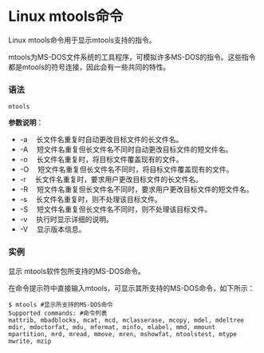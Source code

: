 
# Linux mtools命令



Linux mtools命令用于显示mtools支持的指令。

mtools为MS-DOS文件系统的工具程序，可模拟许多MS-DOS的指令。这些指令都是mtools的符号连接，因此会有一些共同的特性。

### 语法

```
mtools
```

**参数说明**：

*   -a 　长文件名重复时自动更改目标文件的长文件名。
*   -A 　短文件名重复但长文件名不同时自动更改目标文件的短文件名。
*   -o 　长文件名重复时，将目标文件覆盖现有的文件。
*   -O 　短文件名重复但长文件名不同时，将目标文件覆盖现有的文件。
*   -r 　长文件名重复时，要求用户更改目标文件的长文件名。
*   -R 　短文件名重复但长文件名不同时，要求用户更改目标文件的短文件名。
*   -s 　长文件名重复时，则不处理该目标文件。
*   -S 　短文件名重复但长文件名不同时，则不处理该目标文件。
*   -v 　执行时显示详细的说明。
*   -V 　显示版本信息。

### 实例

显示 mtools软件包所支持的MS-DOS命令。

在命令提示符中直接输入mtools，可显示其所支持的MS-DOS命令，如下所示：

```
$ mtools #显示所支持的MS-DOS命令  
Supported commands: #命令列表  
mattrib, mbadblocks, mcat, mcd, mclasserase, mcopy, mdel, mdeltree  
mdir, mdoctorfat, mdu, mformat, minfo, mlabel, mmd, mmount  
mpartition, mrd, mread, mmove, mren, mshowfat, mtoolstest, mtype  
mwrite, mzip 

```



